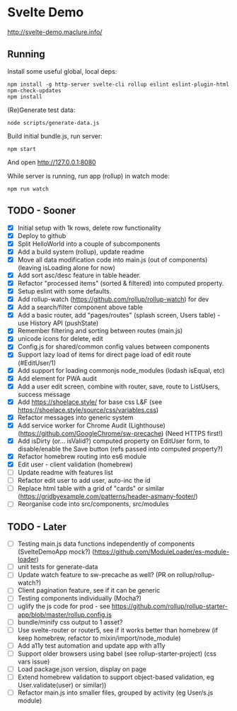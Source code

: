 # Svelte Demo

http://svelte-demo.maclure.info/

## Running

Install some useful global, local deps:

```
npm install -g http-server svelte-cli rollup eslint eslint-plugin-html npm-check-updates
npm install
```

(Re)Generate test data:

```
node scripts/generate-data.js
```

Build initial bundle.js, run server:

```
npm start
```

And open http://127.0.0.1:8080

While server is running, run app (rollup) in watch mode:

```
npm run watch
```

## TODO - Sooner

- [x] Initial setup with 1k rows, delete row functionality
- [x] Deploy to github
- [x] Split HelloWorld into a couple of subcomponents
- [x] Add a build system (rollup), update readme
- [x] Move all data modification code into main.js (out of components) (leaving isLoading alone for now)
- [x] Add sort asc/desc feature in table header.
- [x] Refactor "processed items" (sorted & filtered) into computed property.
- [x] Setup eslint with some defaults.
- [x] Add rollup-watch (https://github.com/rollup/rollup-watch) for dev
- [x] Add a search/filter component above table
- [x] Add a basic router, add "pages/routes" (splash screen, Users table) - use History API (pushState)
- [x] Remember filtering and sorting between routes (main.js)
- [x] unicode icons for delete, edit
- [x] Config.js for shared/common config values between components
- [x] Support lazy load of items for direct page load of edit route (#EditUser/1)
- [x] Add support for loading commonjs node_modules (lodash isEqual, etc)
- [x] Add <noscript> element for PWA audit
- [x] Add a user edit screen, combine with router, save, route to ListUsers, success message
- [x] Add https://shoelace.style/ for base css L&F (see https://shoelace.style/source/css/variables.css)
- [x] Refactor messages into generic system
- [x] Add service worker for Chrome Audit (Lighthouse) (https://github.com/GoogleChrome/sw-precache) (Need HTTPS first!)
- [x] Add isDirty (or... isValid?) computed property on EditUser form, to disable/enable the Save button (refs passed into computed property?)
- [x] Refactor homebrew routing into es6 module
- [x] Edit user - client validation (homebrew)
- [ ] Update readme with features list
- [ ] Refactor edit user to add user, auto-inc the id
- [ ] Replace html table with a grid of "cards" or similar (https://gridbyexample.com/patterns/header-asmany-footer/)
- [ ] Reorganise code into src/components, src/modules

## TODO - Later

- [ ] Testing main.js data functions independently of components (SvelteDemoApp mock?) (https://github.com/ModuleLoader/es-module-loader)
- [ ] unit tests for generate-data
- [ ] Update watch feature to sw-precache as well? (PR on rollup/rollup-watch?)
- [ ] Client pagination feature, see if it can be generic
- [ ] Testing components individually (Mocha?)
- [ ] uglify the js code for prod - see https://github.com/rollup/rollup-starter-app/blob/master/rollup.config.js
- [ ] bundle/minify css output to 1 asset?
- [ ] Use svelte-router or router5, see if it works better than homebrew (if keep homebrew, refactor to mixin/import/node_module)
- [ ] Add a11y test automation and update app with a11y
- [ ] Support older browsers using babel (see rollup-starter-project) (css vars issue)
- [ ] Load package.json version, display on page
- [ ] Extend homebrew validation to support object-based validation, eg User.validate(user) or similar))
- [ ] Refactor main.js into smaller files, grouped by activity (eg User/s.js module)
